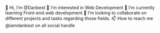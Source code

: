 👋 Hi, I’m @Danbest                                                                                                                                                     👀 I’m interested in Web Development                                                                                                                                    🌱 I’m currently learning Front-end web development                                                                                                                     💞️ I’m looking to collaborate on different projects and tasks regarding those fields.                                                                                    📫  How to reach me @iamdanbest on all social handle
